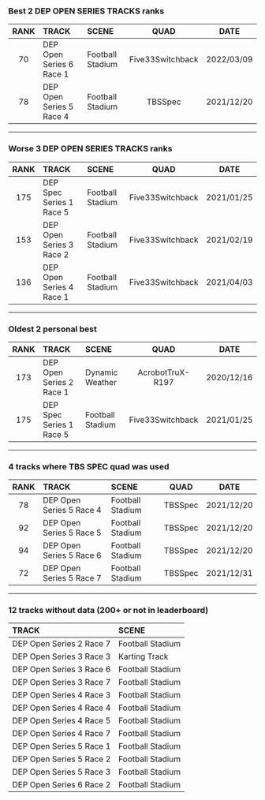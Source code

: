 ### Best 2 DEP OPEN SERIES TRACKS ranks
|RANK|TRACK|SCENE|QUAD|DATE|
|:---:|:---|:---|:---:|:---:|
|70|DEP Open Series 6 Race 1|Football Stadium|Five33Switchback|2022/03/09|
|78|DEP Open Series 5 Race 4|Football Stadium|TBSSpec|2021/12/20|
---
### Worse 3 DEP OPEN SERIES TRACKS ranks
|RANK|TRACK|SCENE|QUAD|DATE|
|:---:|:---|:---|:---:|:---:|
|175|DEP Spec Series 1 Race 5|Football Stadium|Five33Switchback|2021/01/25|
|153|DEP Open Series 3 Race 2|Football Stadium|Five33Switchback|2021/02/19|
|136|DEP Open Series 4 Race 1|Football Stadium|Five33Switchback|2021/04/03|
---
### Oldest 2 personal best
|RANK|TRACK|SCENE|QUAD|DATE|
|:---:|:---|:---|:---:|:---:|
|173|DEP Open Series 2 Race 1|Dynamic Weather|AcrobotTruX-R197|2020/12/16|
|175|DEP Spec Series 1 Race 5|Football Stadium|Five33Switchback|2021/01/25|
---
### 4 tracks where TBS SPEC quad was used
|RANK|TRACK|SCENE|QUAD|DATE|
|:---:|:---|:---|:---:|:---:|
|78|DEP Open Series 5 Race 4|Football Stadium|TBSSpec|2021/12/20|
|92|DEP Open Series 5 Race 5|Football Stadium|TBSSpec|2021/12/20|
|94|DEP Open Series 5 Race 6|Football Stadium|TBSSpec|2021/12/20|
|72|DEP Open Series 5 Race 7|Football Stadium|TBSSpec|2021/12/31|
---
### 12 tracks without data (200+ or not in leaderboard)
|TRACK|SCENE|
|:---|:---|
|DEP Open Series 2 Race 7|Football Stadium|
|DEP Open Series 3 Race 3|Karting Track|
|DEP Open Series 3 Race 6|Football Stadium|
|DEP Open Series 3 Race 7|Football Stadium|
|DEP Open Series 4 Race 3|Football Stadium|
|DEP Open Series 4 Race 4|Football Stadium|
|DEP Open Series 4 Race 5|Football Stadium|
|DEP Open Series 4 Race 7|Football Stadium|
|DEP Open Series 5 Race 1|Football Stadium|
|DEP Open Series 5 Race 2|Football Stadium|
|DEP Open Series 5 Race 3|Football Stadium|
|DEP Open Series 6 Race 2|Football Stadium|
